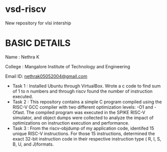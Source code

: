 # vsd-riscv
New repository for vlsi intership

# BASIC DETAILS
Name    : Nethra K

College : Mangalore Institute of Technology and Engineering

Email ID: nethrak05052004@gmail.com

* Task 1 : Installed Ubuntu through VirtualBox. Wrote a  c code to find sum of 1 to n numbers and through riscv found the number of instruction executed.
* Task 2 : This repository contains a simple C program compiled using the RISC-V GCC compiler with two different optimization levels: -O1 and -Ofast. The compiled program was executed in the SPIKE RISC-V simulator, and object dumps were collected to analyze the impact of optimizations on instruction execution and performance.
* Task 3 : From the riscv-objdump of my application code, identifed 15 unique RISC-V instructions.
For those 15 instructions, determined the exact 32-bit instruction code in their respective instruction type ( R, I, S, B, U, and J)formats.
